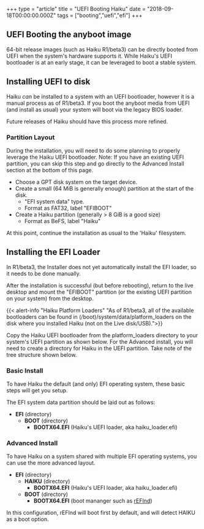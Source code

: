 +++
type = "article"
title = "UEFI Booting Haiku"
date = "2018-09-18T00:00:00.000Z"
tags = ["booting","uefi","efi"]
+++

## UEFI Booting the anyboot image

64-bit release images (such as Haiku R1/beta3) can be directly booted from UEFI when the system's hardware supports it.
While Haiku's UEFI bootloader is at an early stage, it can be leveraged to boot a stable system.

## Installing UEFI to disk

Haiku *can* be installed to a system with an UEFI bootloader, however it is a manual process as of R1/beta3.
If you boot the anyboot media from UEFI (and install as usual) your system will boot via the legacy BIOS loader.

Future releases of Haiku should have this process more refined.

### Partition Layout

During the installation, you will need to do some planning to properly leverage the Haiku UEFI bootloader.
Note: If you have an existing UEFI partition, you can skip this step and go directly to the Advanced Install section at the bottom of this page.

  * Choose a GPT disk system on the target device.
  * Create a small (64 MiB is generally enough) partition at the start of the disk.
    * "EFI system data" type.
    * Format as FAT32, label "EFIBOOT"
  * Create a Haiku partition (generally > 8 GiB is a good size)
    * Format as BeFS, label "Haiku"

At this point, continue the installation as usual to the 'Haiku' filesystem.

## Installing the EFI Loader

In R1/beta3, the Installer does not yet automatically install the EFI loader, so it needs to be done manually.

After the installation is successful (but before rebooting), return to the live desktop and mount the "EFIBOOT" partition (or the existing UEFI partition on your system) from the desktop.

{{< alert-info "Haiku Platform Loaders" "As of R1/beta3, all of the available bootloaders can be found in (/boot)/system/data/platform_loaders on the disk where you installed Haiku (not on the Live disk/USB).">}}

Copy the Haiku UEFI bootloader from the platform_loaders directory to your system's UEFI partition as shown below. For the Advanced install, you will need to create a directory for Haiku in the UEFI partition. Take note of the tree structure shown below.

### Basic Install

To have Haiku the default (and only) EFI operating system, these basic steps will get you setup.

The EFI system data partition should be laid out as follows:

  * **EFI** (directory)
    * **BOOT** (directory)
      * **BOOTX64.EFI** (Haiku's UEFI loader, aka haiku_loader.efi)

### Advanced Install

To have Haiku on a system shared with multiple EFI operating systems, you can use the more advanced layout.

  * **EFI** (directory)
    * **HAIKU** (directory)
      * **BOOTX64.EFI** (Haiku's UEFI loader, aka haiku_loader.efi)
    * **BOOT** (directory)
      * **BOOTX64.EFI** (boot mananger such as [rEFInd](https://www.rodsbooks.com/refind/))

In this configuration, rEFInd will boot first by default, and will detect HAIKU as a boot option.

